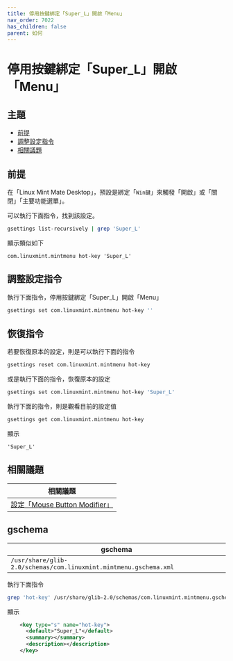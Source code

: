 ```yaml
---
title: 停用按鍵綁定「Super_L」開啟「Menu」
nav_order: 7022
has_children: false
parent: 如何
---
```



# 停用按鍵綁定「Super_L」開啟「Menu」




## 主題

* [前提](#前提)
* [調整設定指令](#調整設定指令)
* [相關議題](#相關議題)






## 前提

在「Linux Mint Mate Desktop」，預設是綁定「`Win鍵`」來觸發「開啟」或「關閉」「主要功能選單」。

可以執行下面指令，找到該設定。

``` sh
gsettings list-recursively | grep 'Super_L'
```


顯示類似如下

```
com.linuxmint.mintmenu hot-key 'Super_L'
```




## 調整設定指令

執行下面指令，停用按鍵綁定「Super_L」開啟「Menu」

``` sh
gsettings set com.linuxmint.mintmenu hot-key ''
```




## 恢復指令

若要恢復原本的設定，則是可以執行下面的指令

``` sh
gsettings reset com.linuxmint.mintmenu hot-key
```

或是執行下面的指令，恢復原本的設定

``` sh
gsettings set com.linuxmint.mintmenu hot-key 'Super_L'
```

執行下面的指令，則是觀看目前的設定值

``` sh
gsettings get com.linuxmint.mintmenu hot-key
```

顯示

```
'Super_L'
```




## 相關議題

| 相關議題 |
| ------- |
| [設定「Mouse Button Modifier」](https://samwhelp.github.io/note-about-linuxmint-mate/read/howto/config-mouse-button-modifier.html) |




## gschema

| gschema |
| ------- |
| `/usr/share/glib-2.0/schemas/com.linuxmint.mintmenu.gschema.xml` |


執行下面指令

``` sh
grep 'hot-key' /usr/share/glib-2.0/schemas/com.linuxmint.mintmenu.gschema.xml -A 4
```

顯示

``` xml
    <key type="s" name="hot-key">
      <default>"Super_L"</default>
      <summary></summary>
      <description></description>
    </key>
```
